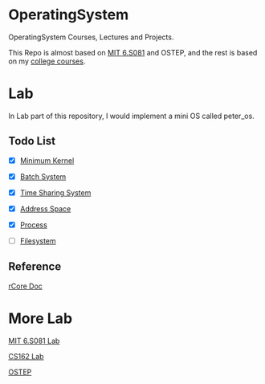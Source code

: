 # OperatingSystem

OperatingSystem Courses, Lectures and Projects.

This Repo is almost based on [MIT 6.S081](https://pdos.csail.mit.edu/6.828/2021/schedule.html) and OSTEP, and the rest is based on my [college courses](https://github.com/PeterWrighten/OU_Assignment/blob/main/B2/%E3%82%B7%E3%82%B9%E3%83%86%E3%83%A0%E3%83%97%E3%83%AD%E3%82%B0%E3%83%A9%E3%83%A0/README.md).

# Lab

In Lab part of this repository, I would implement a mini OS called peter_os.

## Todo List

- [x] [Minimum Kernel](./rcore-peter-os)
- [x] [Batch System](./peter_batch_os)
- [x] [Time Sharing System](./peter_ts_os)
- [x] [Address Space](./peter_os_tdm)
- [x] [Process](./peter_shell_os)
- [ ] [Filesystem](./peter_fs_os)


## Reference

[rCore Doc](https://rcore-os.github.io/rCore-Tutorial-Book-v3/chapter0/index.html)

# More Lab

[MIT 6.S081 Lab](https://github.com/PeterWrighten/MIT_6.S081_Lab)

[CS162 Lab](https://github.com/PeterWrighten/CS162)

[OSTEP](https://github.com/PeterWrighten/ostep-homework)





